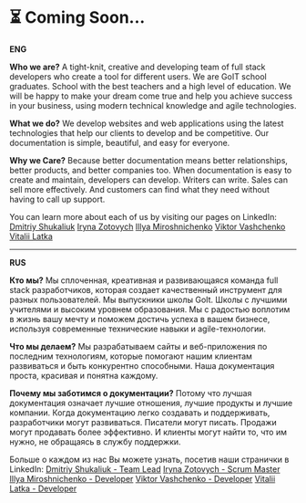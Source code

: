 # ⏳ Coming Soon...

**ENG**

**Who we are?** A tight-knit, creative and developing team of full stack
developers who create a tool for different users. We are GoIT school graduates.
School with the best teachers and a high level of education. We will be happy to
make your dream come true and help you achieve success in your business, using
modern technical knowledge and agile technologies.

**What we do?** We develop websites and web applications using the latest
technologies that help our clients to develop and be competitive. Our
documentation is simple, beautiful, and easy for everyone.

**Why we Care?** Because better documentation means better relationships, better
products, and better companies too. When documentation is easy to create and
maintain, developers can develop. Writers can write. Sales can sell more
effectively. And customers can find what they need without having to call up
support.

You can learn more about each of us by visiting our pages on LinkedIn:
[Dmitriy Shukaliuk](https://www.linkedin.com/in/mityaua/)
[Iryna Zotovych](https://www.linkedin.com/in/iryna-zotovych-8aa01b215/)
[Illya Miroshnichenko](https://www.linkedin.com/in/iliya-miroshnichenko/)
[Viktor Vashchenko](https://www.linkedin.com/in/viktor-vashchenko/)
[Vitalii Latka](https://www.linkedin.com/in/vitalii-latka-602241216/)

---

**RUS**

**Кто мы?** Мы сплоченная, креативная и развивающаяся команда full stack
разработчиков, которая создает качественный инструмент для разных пользователей.
Мы выпускники школы GoIt. Школы с лучшими учителями и высоким уровнем
образования. Мы с радостью воплотим в жизнь вашу мечту и поможем достичь успеха
в вашем бизнесе, используя современные технические навыки и agile-технологии.

**Что мы делаем?** Мы разрабатываем сайты и веб-приложения по последним
технологиям, которые помогают нашим клиентам развиваться и быть конкурентно
способными. Наша документация проста, красивая и понятна каждому.

**Почему мы заботимся о документации?** Потому что лучшая документация означает
лучшие отношения, лучшие продукты и лучшие компании. Когда документацию легко
создавать и поддерживать, разработчики могут развиваться. Писатели могут писать.
Продажи могут продавать более эффективно. И клиенты могут найти то, что им
нужно, не обращаясь в службу поддержки.

Больше о каждом из нас Вы можете узнать, посетив наши странички в LinkedIn:
[Dmitriy Shukaliuk - Team Lead](https://www.linkedin.com/in/mityaua/)
[Iryna Zotovych - Scrum Master](https://www.linkedin.com/in/iryna-zotovych-8aa01b215/)
[Illya Miroshnichenko - Developer](https://www.linkedin.com/in/iliya-miroshnichenko/)
[Viktor Vashchenko - Developer](https://www.linkedin.com/in/viktor-vashchenko/)
[Vitalii Latka - Developer](https://www.linkedin.com/in/vitalii-latka-602241216/)
